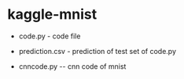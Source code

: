 # kaggle-mnist

* code.py - code file  



* prediction.csv   - prediction of test set of code.py 

* cnncode.py -- cnn code of mnist
